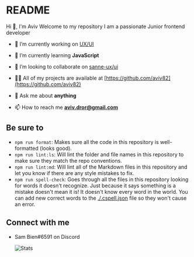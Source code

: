# README

Hi 👋, I'm Aviv Welcome to my repository I am a passionate Junior frontend
developer

- 🔭 I’m currently working on [UX/UI](https://aviv82.github.io/aviv.home/)

- 🌱 I’m currently learning **JavaScript**

- 👯 I’m looking to collaborate on
  [sanne-ux/ui](sannesofie.github.io/sanne-ux-ui/)

- 👨‍💻 All of my projects are available at
  [https://github.com/aviv82](https://github.com/aviv82)

- 💬 Ask me about **anything**

- 📫 How to reach me **aviv.dror@gmail.com**

## Be sure to

- `npm run format`: Makes sure all the code in this repository is well-formatted
  (looks good).
- `npm run lint:ls`: Will lint the folder and file names in this repository to
  make sure they match the repo conventions.
- `npm run lint:md`: Will lint all of the Markdown files in this repository and
  let you know if there are any style mistakes to fix.
- `npm run spell-check`: Goes through all the files in this repository looking
  for words it doesn't recognize. Just because it says something is a mistake
  doesn't mean it is! It doesn't know every word in the world. You can add new
  correct words to the [./.cspell.json](./.cspell.json) file so they won't cause
  an error.

## Connect with me

- Sam Bien#6591 on Discord

  ![Stats](https://github-readme-streak-stats.herokuapp.com/?user=aviv82&)
